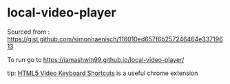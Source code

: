 # local-video-player

Sourced from : https://gist.github.com/simonhaenisch/116010ed657f6b257246464e33719613

To run go to https://iamashwin99.github.io/local-video-player/

tip: [HTML5 Video Keyboard Shortcuts]( https://chrome.google.com/webstore/detail/html5-video-keyboard-shor/llhmaciggnibnbdokidmbilklceaobae?hl=en ) is a useful chrome extension

